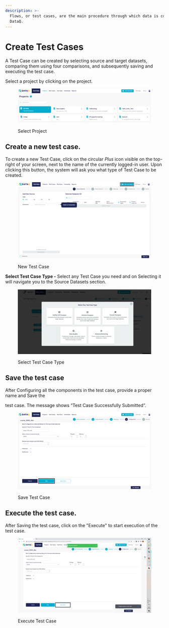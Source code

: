```yaml
---
description: >-
  Flows, or test cases, are the main procedure through which data is compared in
  DataQ.
---
```


# Create Test Cases

A Test Case can be created by selecting source and target datasets, comparing them using four comparisons, and subsequently saving and executing the test case.

Select a project by clicking on the project.

<figure><img src="../../../.gitbook/assets/select_pjt.PNG" alt=""><figcaption><p>Select Project</p></figcaption></figure>

## Create a new test case.

To create a new Test Case, click on the circular _Plus_ icon visible on the top-right of your screen, next to the name of the currently logged-in user. Upon clicking this button, the system will ask you what type of Test Case to be created.

<figure><img src="../../../.gitbook/assets/new_tc.PNG" alt=""><figcaption><p>New Test Case</p></figcaption></figure>

&#x20;**Select Test Case Type -** Select any Test Case you need and on Selecting it will navigate you to the Source Datasets section.

<figure><img src="../../../.gitbook/assets/image (1).png" alt=""><figcaption><p>Select Test Case Type</p></figcaption></figure>

## Save the test case

After Configuring all the components in the test case, provide a proper name and Save the&#x20;

test case. The message shows  “Test Case Successfully Submitted”.

<figure><img src="../../../.gitbook/assets/save.PNG" alt=""><figcaption><p>Save Test Case</p></figcaption></figure>

## Execute the test case.

After Saving the test case, click on the "Execute" to start execution of the test case.

<figure><img src="../../../.gitbook/assets/Screenshot (476).png" alt=""><figcaption><p>Execute Test Case</p></figcaption></figure>
